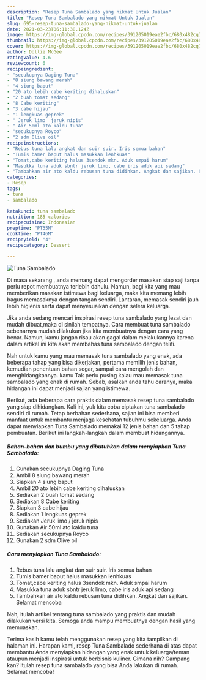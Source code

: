 ```yaml
---
description: "Resep Tuna Sambalado yang nikmat Untuk Jualan"
title: "Resep Tuna Sambalado yang nikmat Untuk Jualan"
slug: 695-resep-tuna-sambalado-yang-nikmat-untuk-jualan
date: 2021-03-23T06:11:38.124Z
image: https://img-global.cpcdn.com/recipes/391205019eae2fbc/680x482cq70/tuna-sambalado-foto-resep-utama.jpg
thumbnail: https://img-global.cpcdn.com/recipes/391205019eae2fbc/680x482cq70/tuna-sambalado-foto-resep-utama.jpg
cover: https://img-global.cpcdn.com/recipes/391205019eae2fbc/680x482cq70/tuna-sambalado-foto-resep-utama.jpg
author: Dollie McGee
ratingvalue: 4.6
reviewcount: 6
recipeingredient:
- "secukupnya Daging Tuna"
- "8 siung bawang merah"
- "4 siung baput"
- "20 ato lebih cabe keriting dihaluskan"
- "2 buah tomat sedang"
- "8 Cabe keriting"
- "3 cabe hijau"
- "1 lengkuas geprek"
- " Jeruk limo  jeruk nipis"
- " Air 50ml ato kaldu tuna"
- "secukupnya Royco"
- "2 sdm Olive oil"
recipeinstructions:
- "Rebus tuna lalu angkat dan suir suir. Iris semua bahan"
- "Tumis bamer baput halus masukkan lenhkuas"
- "Tomat,cabe keriting halus 3sendok mkn. Aduk smpai harum"
- "Masukka tuna aduk sbntr jeruk limo, cabe iris aduk api sedang"
- "Tambahkan air ato kaldu rebusan tuna didihkan. Angkat dan sajikan. Selamat mencoba"
categories:
- Resep
tags:
- tuna
- sambalado

katakunci: tuna sambalado 
nutrition: 185 calories
recipecuisine: Indonesian
preptime: "PT35M"
cooktime: "PT46M"
recipeyield: "4"
recipecategory: Dessert

---
```



![Tuna Sambalado](https://img-global.cpcdn.com/recipes/391205019eae2fbc/680x482cq70/tuna-sambalado-foto-resep-utama.jpg)

Di masa  sekarang , anda memang dapat mengorder masakan siap saji tanpa perlu repot membuatnya terlebih dahulu. Namun, bagi kita yang mau memberikan masakan istimewa bagi keluarga, maka kita memang lebih bagus memasaknya dengan tangan sendiri. Lantaran, memasak sendiri jauh lebih higienis serta dapat menyesuaikan dengan selera keluarga.

Jika anda sedang mencari inspirasi resep tuna sambalado yang lezat dan mudah dibuat,maka di sinilah tempatnya. Cara membuat tuna sambalado  sebenarnya mudah dilakukan jika kita membuatnya dengan cara yang benar. Namun, kamu jangan risau akan gagal dalam melakukannya 
karena dalam artikel ini kita akan membahas tuna sambalado dengan teliti.  



Nah untuk kamu yang mau memasak tuna sambalado yang enak, ada beberapa tahap yang bisa dikerjakan, pertama memilih jenis bahan, kemudian penentuan bahan segar, sampai cara mengolah dan menghidangkannya. kamu Tak perlu pusing kalau mau memasak tuna sambalado yang enak di rumah. Sebab, asalkan anda  tahu caranya, maka hidangan ini dapat menjadi sajian yang istimewa.

Berikut, ada beberapa cara praktis  dalam memasak resep tuna sambalado yang siap dihidangkan. Kali ini, yuk kita coba ciptakan tuna sambalado sendiri di rumah. Tetap berbahan sederhana, sajian ini bisa memberi manfaat untuk membantu menjaga kesehatan tubuhmu sekeluarga. Anda dapat menyiapkan Tuna Sambalado memakai 12 jenis bahan dan 5 tahap pembuatan. Berikut ini langkah-langkah dalam membuat hidangannya.

<!--inarticleads1-->

##### Bahan-bahan dan bumbu yang dibutuhkan dalam menyiapkan Tuna Sambalado:

1. Gunakan secukupnya Daging Tuna
1. Ambil 8 siung bawang merah
1. Siapkan 4 siung baput
1. Ambil 20 ato lebih cabe keriting dihaluskan
1. Sediakan 2 buah tomat sedang
1. Sediakan 8 Cabe keriting
1. Siapkan 3 cabe hijau
1. Sediakan 1 lengkuas geprek
1. Sediakan  Jeruk limo / jeruk nipis
1. Gunakan  Air 50ml ato kaldu tuna
1. Sediakan secukupnya Royco
1. Gunakan 2 sdm Olive oil




<!--inarticleads2-->

##### Cara menyiapkan Tuna Sambalado:

1. Rebus tuna lalu angkat dan suir suir. Iris semua bahan
1. Tumis bamer baput halus masukkan lenhkuas
1. Tomat,cabe keriting halus 3sendok mkn. Aduk smpai harum
1. Masukka tuna aduk sbntr jeruk limo, cabe iris aduk api sedang
1. Tambahkan air ato kaldu rebusan tuna didihkan. Angkat dan sajikan. Selamat mencoba




Nah, itulah artikel tentang  tuna sambalado  yang praktis dan mudah dilakukan versi kita. Semoga anda mampu membuatnya dengan hasil yang memuaskan. 

Terima kasih kamu telah menggunakan resep yang kita tampilkan di halaman ini. Harapan kami, resep  Tuna Sambalado sederhana di atas dapat membantu Anda menyiapkan hidangan yang enak untuk keluarga/teman ataupun menjadi inspirasi untuk berbisnis kuliner. Gimana nih? Gampang kan? Itulah resep tuna sambalado yang bisa Anda lakukan di rumah. Selamat mencoba!

